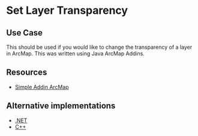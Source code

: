 # Set Layer Transparency
## Use Case
This should be used if you would like to change the transparency of a layer in ArcMap.  This was written using Java ArcMap Addins.

## Resources
* [Simple Addin ArcMap](http://resources.arcgis.com/en/help/arcobjects-java/concepts/engine/index.html#//00010000061m000000)

## Alternative implementations
* [.NET](../../arcobjects-net/set-layer-transparency)
* [C++](../../arcobjects-c++/set-layer-transparency)
